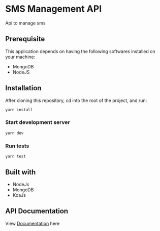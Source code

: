 # SMS Management API
Api to manage sms

## Prerequisite
This application depends on having the following softwares installed on your machine:
- MongoDB
- NodeJS


## Installation
After cloning this repository, cd into the root of the project, and run:
```
yarn install
```

### Start development server
```
yarn dev
```

### Run tests
```
yarn test
```

## Built with
- NodeJs
- MongoDB
- KoaJs

## API Documentation
View [Documentation](https://documenter.getpostman.com/view/2956075/S1Zw7Amd) here
